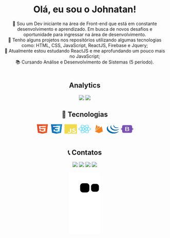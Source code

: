 <h1 align="center">Olá, eu sou o Johnatan!</h1>
<div align="center">
 👋 Sou um Dev iniciante na área de Front-end que está em constante desenvolvimento e aprendizado. Em busca de novos desafios e oportunidade para ingressar na área de desenvolvimento.
 <br>
 🔭 Tenho alguns projetos nos repositórios utilizando algumas tecnologias como: HTML, CSS, JavaScript, ReactJS, Firebase e Jquery;
 <br>
 🌱 Atualmente estou estudando ReactJS e me aprofundando um pouco mais no JavaScript;
 <br>
 📚 Cursando Análise e Desenvolvimento de Sistemas (5 período).
</div>

<br>


<div align="center">
  <h2>Analytics</h2>
  <img width="450em"  src="https://github-readme-stats.vercel.app/api?username=johnatanSO&show_icons=true&theme=monokai&include_all_commits=true&count_private=true"/>
  <img width="450em"   src="https://github-readme-stats.vercel.app/api/top-langs/?username=johnatanSO&layout=compact&langs_count=7&theme=monokai"/>
</div>
  
>
<div align="center" style="display: inline_block">
 <h2>🚀 Tecnologias </h2>
    <img align="center" alt="John-HTML" height="30" width="40"                src="https://raw.githubusercontent.com/devicons/devicon/master/icons/html5/html5-original.svg">
    <img align="center" alt="John-CSS" height="30" width="40" src="https://raw.githubusercontent.com/devicons/devicon/master/icons/css3/css3-original.svg">
    <img align="center" alt="John-JS" height="30" width="40" src="https://raw.githubusercontent.com/devicons/devicon/master/icons/javascript/javascript-plain.svg">
    <img align="center" alt="John-React" height="30" width="40" src="https://raw.githubusercontent.com/devicons/devicon/master/icons/react/react-original.svg">
    <img align="center" alt="John-Firebase" height="30" width="40" src="https://raw.githubusercontent.com/devicons/devicon/master/icons/firebase/firebase-plain.svg">
    <img align="center" alt="John-Jquery" height="30" width="40" src="https://raw.githubusercontent.com/devicons/devicon/master/icons/jquery/jquery-original.svg">
    <img align="center" alt="John-Bootstrap" height="30" width="40" src="https://raw.githubusercontent.com/devicons/devicon/master/icons/bootstrap/bootstrap-plain.svg">
  
</div>
    
  
  <br>
<div align="center"> 
  <h2>📞 Contatos</h2>
  <a href="https://instagram.com/john.s.o" target="_blank"><img src="https://img.shields.io/badge/-Instagram-%23E4405F?style=for-the-badge&logo=instagram&logoColor=white" target="_blank"></a>
  <a href = "mailto:devsantosjohn@gmail.com"><img src="https://img.shields.io/badge/-Gmail-%23333?style=for-the-badge&logo=gmail&logoColor=white" target="_blank"></a>
  <a href="https://www.linkedin.com/in/johnatan-santos" target="_blank"><img src="https://img.shields.io/badge/-LinkedIn-%230077B5?style=for-the-badge&logo=linkedin&logoColor=white" target="_blank"></a>
 <a href="https://wa.me/61984022596" target="_blank"><img src="https://img.shields.io/badge/-Whatsapp-4af23?style=for-the-badge&logo=whatsapp&logoColor=white" target="_blank"></a>
 
 
  ![Snake animation](https://github.com/johnatanSO/johnatanSO/blob/output/github-contribution-grid-snake.svg)
</div>
